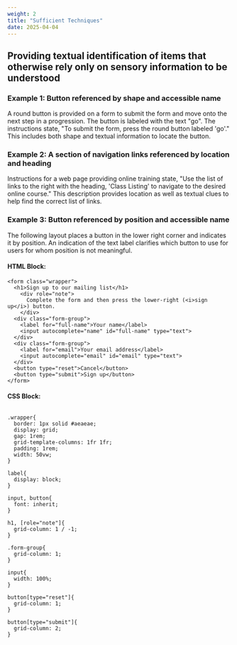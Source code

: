 ```yaml
---
weight: 2
title: "Sufficient Techniques"
date: 2025-04-04
---
```


## Providing textual identification of items that otherwise rely only on sensory information to be understood

### Example 1: Button referenced by shape and accessible name
A round button is provided on a form to submit the form and move onto the next step in a progression. The button is labeled with the text "go". The instructions state, "To submit the form, press the round button labeled 'go'." This includes both shape and textual information to locate the button.

### Example 2: A section of navigation links referenced by location and heading
Instructions for a web page providing online training state, "Use the list of links to the right with the heading, 'Class Listing' to navigate to the desired online course." This description provides location as well as textual clues to help find the correct list of links.

### Example 3: Button referenced by position and accessible name
The following layout places a button in the lower right corner and indicates it by position. An indication of the text label clarifies which button to use for users for whom position is not meaningful.

#### HTML Block:
<pre aria-label="Example code of a form in HTML"><code>&lt;form class=&quot;wrapper&quot;&gt;
  &lt;h1&gt;Sign up to our mailing list&lt;/h1&gt;
    &lt;div role=&quot;note&quot;&gt;
      Complete the form and then press the lower-right (&lt;i&gt;sign up&lt;/i&gt;) button.
    &lt;/div&gt;
  &lt;div class=&quot;form-group&quot;&gt;
    &lt;label for=&quot;full-name&quot;&gt;Your name&lt;/label&gt;
    &lt;input autocomplete=&quot;name&quot; id=&quot;full-name&quot; type=&quot;text&quot;&gt;
  &lt;/div&gt;
  &lt;div class=&quot;form-group&quot;&gt;
    &lt;label for=&quot;email&quot;&gt;Your email address&lt;/label&gt;
    &lt;input autocomplete=&quot;email&quot; id=&quot;email&quot; type=&quot;text&quot;&gt;
  &lt;/div&gt;
  &lt;button type=&quot;reset&quot;&gt;Cancel&lt;/button&gt;
  &lt;button type=&quot;submit&quot;&gt;Sign up&lt;/button&gt;
&lt;/form&gt;</code></pre>
#### CSS Block:
<pre aria-label="Example code on CSS"><code>
.wrapper{
  border: 1px solid #aeaeae;
  display: grid;
  gap: 1rem;
  grid-template-columns: 1fr 1fr;
  padding: 1rem;
  width: 50vw;
}

label{
  display: block;
}

input, button{
  font: inherit;
}

h1, [role="note"]{
  grid-column: 1 / -1;
}

.form-group{
  grid-column: 1;
}

input{
  width: 100%;
}

button[type="reset"]{
  grid-column: 1;
}

button[type="submit"]{
  grid-column: 2;
}
</code></pre>